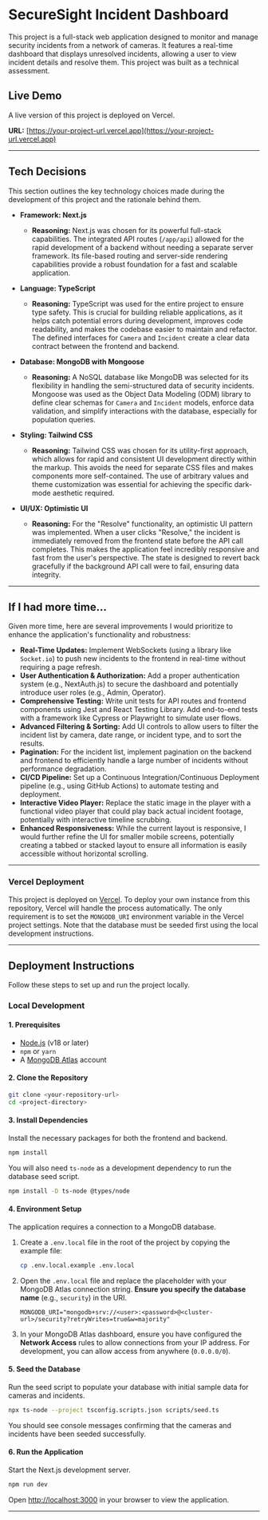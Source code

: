 # SecureSight Incident Dashboard

This project is a full-stack web application designed to monitor and manage security incidents from a network of cameras. It features a real-time dashboard that displays unresolved incidents, allowing a user to view incident details and resolve them. This project was built as a technical assessment.

## Live Demo

A live version of this project is deployed on Vercel.

**URL:** [https://your-project-url.vercel.app](https://your-project-url.vercel.app) 

---

## Tech Decisions

This section outlines the key technology choices made during the development of this project and the rationale behind them.

-   **Framework: Next.js**
    -   **Reasoning:** Next.js was chosen for its powerful full-stack capabilities. The integrated API routes (`/app/api`) allowed for the rapid development of a backend without needing a separate server framework. Its file-based routing and server-side rendering capabilities provide a robust foundation for a fast and scalable application.

-   **Language: TypeScript**
    -   **Reasoning:** TypeScript was used for the entire project to ensure type safety. This is crucial for building reliable applications, as it helps catch potential errors during development, improves code readability, and makes the codebase easier to maintain and refactor. The defined interfaces for `Camera` and `Incident` create a clear data contract between the frontend and backend.

-   **Database: MongoDB with Mongoose**
    -   **Reasoning:** A NoSQL database like MongoDB was selected for its flexibility in handling the semi-structured data of security incidents. Mongoose was used as the Object Data Modeling (ODM) library to define clear schemas for `Camera` and `Incident` models, enforce data validation, and simplify interactions with the database, especially for population queries.

-   **Styling: Tailwind CSS**
    -   **Reasoning:** Tailwind CSS was chosen for its utility-first approach, which allows for rapid and consistent UI development directly within the markup. This avoids the need for separate CSS files and makes components more self-contained. The use of arbitrary values and theme customization was essential for achieving the specific dark-mode aesthetic required.

-   **UI/UX: Optimistic UI**
    -   **Reasoning:** For the "Resolve" functionality, an optimistic UI pattern was implemented. When a user clicks "Resolve," the incident is immediately removed from the frontend state before the API call completes. This makes the application feel incredibly responsive and fast from the user's perspective. The state is designed to revert back gracefully if the background API call were to fail, ensuring data integrity.

---

## If I had more time…

Given more time, here are several improvements I would prioritize to enhance the application's functionality and robustness:

-   **Real-Time Updates:** Implement WebSockets (using a library like `Socket.io`) to push new incidents to the frontend in real-time without requiring a page refresh.
-   **User Authentication & Authorization:** Add a proper authentication system (e.g., NextAuth.js) to secure the dashboard and potentially introduce user roles (e.g., Admin, Operator).
-   **Comprehensive Testing:** Write unit tests for API routes and frontend components using Jest and React Testing Library. Add end-to-end tests with a framework like Cypress or Playwright to simulate user flows.
-   **Advanced Filtering & Sorting:** Add UI controls to allow users to filter the incident list by camera, date range, or incident type, and to sort the results.
-   **Pagination:** For the incident list, implement pagination on the backend and frontend to efficiently handle a large number of incidents without performance degradation.
-   **CI/CD Pipeline:** Set up a Continuous Integration/Continuous Deployment pipeline (e.g., using GitHub Actions) to automate testing and deployment.
-   **Interactive Video Player:** Replace the static image in the player with a functional video player that could play back actual incident footage, potentially with interactive timeline scrubbing.
-   **Enhanced Responsiveness:** While the current layout is responsive, I would further refine the UI for smaller mobile screens, potentially creating a tabbed or stacked layout to ensure all information is easily accessible without horizontal scrolling.

---

### Vercel Deployment

This project is deployed on [Vercel](https://vercel.com/). To deploy your own instance from this repository, Vercel will handle the process automatically. The only requirement is to set the `MONGODB_URI` environment variable in the Vercel project settings. Note that the database must be seeded first using the local development instructions.

---

## Deployment Instructions

Follow these steps to set up and run the project locally.

### Local Development

#### 1. Prerequisites

-   [Node.js](https://nodejs.org/) (v18 or later)
-   `npm` or `yarn`
-   A [MongoDB Atlas](https://www.mongodb.com/cloud/atlas) account

#### 2. Clone the Repository

```bash
git clone <your-repository-url>
cd <project-directory>
```

#### 3. Install Dependencies

Install the necessary packages for both the frontend and backend.

```bash
npm install
```

You will also need `ts-node` as a development dependency to run the database seed script.

```bash
npm install -D ts-node @types/node
```

#### 4. Environment Setup

The application requires a connection to a MongoDB database.

1.  Create a `.env.local` file in the root of the project by copying the example file:
    ```bash
    cp .env.local.example .env.local
    ```
2.  Open the `.env.local` file and replace the placeholder with your MongoDB Atlas connection string. **Ensure you specify the database name** (e.g., `security`) in the URI.
    ```
    MONGODB_URI="mongodb+srv://<user>:<password>@<cluster-url>/security?retryWrites=true&w=majority"
    ```
3.  In your MongoDB Atlas dashboard, ensure you have configured the **Network Access** rules to allow connections from your IP address. For development, you can allow access from anywhere (`0.0.0.0/0`).

#### 5. Seed the Database

Run the seed script to populate your database with initial sample data for cameras and incidents.

```bash
npx ts-node --project tsconfig.scripts.json scripts/seed.ts
```

You should see console messages confirming that the cameras and incidents have been seeded successfully.

#### 6. Run the Application

Start the Next.js development server.

```bash
npm run dev
```

Open [http://localhost:3000](http://localhost:3000) in your browser to view the application.


---
